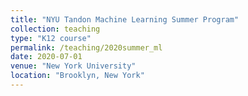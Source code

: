 ```yaml
---
title: "NYU Tandon Machine Learning Summer Program"
collection: teaching
type: "K12 course"
permalink: /teaching/2020summer_ml
date: 2020-07-01
venue: "New York University"
location: "Brooklyn, New York"
---
```


